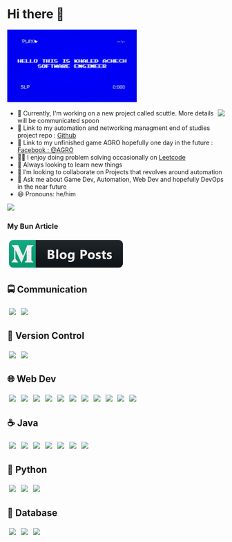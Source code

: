 # Hi there 👋

![](https://github.com/KhaledAchech/KhaledAchech/blob/master/Khaled.gif)

<img align="right" src="https://github-readme-stats.vercel.app/api?username=KhaledAchech&&show_icons=true&title_color=ffffff&icon_color=bb2acf&text_color=daf7dc&bg_color=151515">
  
  - 🦊 Currently, I'm working on a new project called scuttle. More 
  details will be communicated spoon
  - 📡 Link to my automation and networking managment end of studies project repo : [Github](https://github.com/KhaledAchech/automation-tool-web)
  - 🔭 Link to my unfinished game AGRO hopefully one day in the future : [Facebook : @AGRO](https://www.facebook.com/MakingOfAGRO)
  - 👨‍💻 I enjoy doing problem solving occasionally on [Leetcode](https://leetcode.com/khaled_achech/)
  - 🌱 Always looking to learn new things
  - 👯 I’m looking to collaborate on Projects that revolves around automation
  - 💬 Ask me about Game Dev, Automation, Web Dev and hopefully DevOps in the near future
  - 😄 Pronouns: he/him

![](https://komarev.com/ghpvc/?username=KhaledAchech&color=blueviolet) <br/>

### My Bun Article

<a href="https://medium.com/@achechkhaled/bun-new-js-runtime-17bfdb9161cd">
    <img src="svg/blogs/medium.svg" alt="medium" style="vertical-align:top; margin:6px 4px">
</a>

## 🚍 Communication

<p align="left">
   <img height="50" src="https://user-images.githubusercontent.com/25181517/192107854-765620d7-f909-4953-a6da-36e1ef69eea6.png" style="vertical-align:top; margin:6px 4px">
   <img height="50" src="https://user-images.githubusercontent.com/25181517/192107858-fe19f043-c502-4009-8c47-476fc89718ad.png" style="vertical-align:top; margin:6px 4px">
   
</p>

## 🧰 Version Control

<p align="left">
  <img height="50" src="https://user-images.githubusercontent.com/25181517/192108372-f71d70ac-7ae6-4c0d-8395-51d8870c2ef0.png"
  style="vertical-align:top; margin:6px 4px">
  <img height="50" src="https://user-images.githubusercontent.com/25181517/192108374-8da61ba1-99ec-41d7-80b8-fb2f7c0a4948.png"
  style="vertical-align:top; margin:6px 4px">

</p>

## 🌐 Web Dev

<p align="left">
  <img height="50" src="https://user-images.githubusercontent.com/25181517/192158954-f88b5814-d510-4564-b285-dff7d6400dad.png"
  style="vertical-align:top; margin:6px 4px">
  <img height="50" src="https://user-images.githubusercontent.com/25181517/183898674-75a4a1b1-f960-4ea9-abcb-637170a00a75.png"
  style="vertical-align:top; margin:6px 4px">
  <img height="50" src="https://user-images.githubusercontent.com/25181517/192158956-48192682-23d5-4bfc-9dfb-6511ade346bc.png"
  style="vertical-align:top; margin:6px 4px">
  <img height="50" src="https://user-images.githubusercontent.com/25181517/183898054-b3d693d4-dafb-4808-a509-bab54cf5de34.png"
  style="vertical-align:top; margin:6px 4px">
  <img height="50" src="https://user-images.githubusercontent.com/25181517/117447155-6a868a00-af3d-11eb-9cfe-245df15c9f3f.png"
  style="vertical-align:top; margin:6px 4px">
  <img height="50" src="https://user-images.githubusercontent.com/25181517/183890598-19a0ac2d-e88a-4005-a8df-1ee36782fde1.png"
  style="vertical-align:top; margin:6px 4px">
  <img height="50" src="https://user-images.githubusercontent.com/25181517/183890595-779a7e64-3f43-4634-bad2-eceef4e80268.png"
  style="vertical-align:top; margin:6px 4px">
  <img height="50" src="https://user-images.githubusercontent.com/25181517/117448124-a2da9800-af3e-11eb-85d2-bd1b69b65603.png"
  style="vertical-align:top; margin:6px 4px">
  <img height="50" src="https://user-images.githubusercontent.com/25181517/183568594-85e280a7-0d7e-4d1a-9028-c8c2209e073c.png"
  style="vertical-align:top; margin:6px 4px">
  <img height="50" src="https://user-images.githubusercontent.com/25181517/183859966-a3462d8d-1bc7-4880-b353-e2cbed900ed6.png"
  style="vertical-align:top; margin:6px 4px">
  <img height="50" src="https://user-images.githubusercontent.com/25181517/121401671-49102800-c959-11eb-9f6f-74d49a5e1774.png"
  style="vertical-align:top; margin:6px 4px">

</p>

## ☕ Java

<p align="left">
  <img height="50" src="https://user-images.githubusercontent.com/25181517/117201156-9a724800-adec-11eb-9a9d-3cd0f67da4bc.png"
  style="vertical-align:top; margin:6px 4px">
  <img height="50" src="https://user-images.githubusercontent.com/25181517/117201470-f6d56780-adec-11eb-8f7c-e70e376cfd07.png"
  style="vertical-align:top; margin:6px 4px">
  <img height="50" src="https://user-images.githubusercontent.com/25181517/183891303-41f257f8-6b3d-487c-aa56-c497b880d0fb.png"
  style="vertical-align:top; margin:6px 4px">
  <img height="50" src="https://user-images.githubusercontent.com/25181517/117207242-07d5a700-adf4-11eb-975e-be04e62b984b.png"
  style="vertical-align:top; margin:6px 4px">
  <img height="50" src="https://user-images.githubusercontent.com/25181517/117207493-49665200-adf4-11eb-808e-a9c0fcc2a0a0.png"
  style="vertical-align:top; margin:6px 4px">
  <img height="50" src="https://user-images.githubusercontent.com/25181517/190229463-87fa862f-ccf0-48da-8023-940d287df610.png"
  style="vertical-align:top; margin:6px 4px">
  <img height="50" src="https://user-images.githubusercontent.com/25181517/117533873-484d4480-afef-11eb-9fad-67c8605e3592.png"
  style="vertical-align:top; margin:6px 4px">

</p>

## 🐍 Python

<p align="left">
  <img height="50" src="https://user-images.githubusercontent.com/25181517/183423507-c056a6f9-1ba8-4312-a350-19bcbc5a8697.png"
  style="vertical-align:top; margin:6px 4px">
  <img height="50" src="https://user-images.githubusercontent.com/25181517/183423775-2276e25d-d43d-4e58-890b-edbc88e915f7.png"
  style="vertical-align:top; margin:6px 4px">
  <img height="50" src="https://user-images.githubusercontent.com/25181517/184117132-9e89a93b-65fb-47c3-91e7-7d0f99e7c066.png"
  style="vertical-align:top; margin:6px 4px">

</p>

## 💾 Database

<p align="left">
  <img height="70" src="https://user-images.githubusercontent.com/25181517/117208740-bfb78400-adf5-11eb-97bb-09072b6bedfc.png"
  style="vertical-align:top; margin:6px 4px">
  <img height="70" src="https://user-images.githubusercontent.com/25181517/183896128-ec99105a-ec1a-4d85-b08b-1aa1620b2046.png"
  style="vertical-align:top; margin:6px 4px">
  <img height="70" src="https://user-images.githubusercontent.com/25181517/182884177-d48a8579-2cd0-447a-b9a6-ffc7cb02560e.png"
  style="vertical-align:top; margin:6px 4px">

</p>
